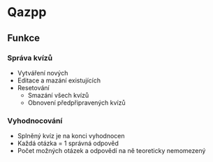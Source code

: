 # Qazpp
## Funkce
### Správa kvízů
- Vytváření nových
- Editace a mazání existujících
- Resetování
    - Smazání všech kvízů
    - Obnovení předpřipravených kvízů
### Vyhodnocování
- Splněný kvíz je na konci vyhodnocen
- Každá otázka = 1 správná odpověd
- Počet možných otázek a odpovědí na ně teoreticky nemomezený

